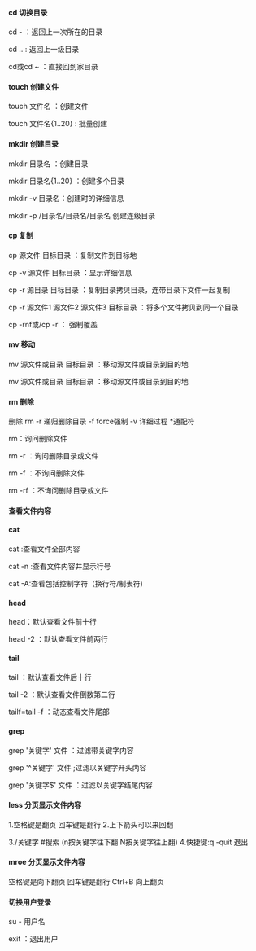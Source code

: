 #### cd 切换目录

cd - ：返回上一次所在的目录

cd .. : 返回上一级目录

cd或cd ~ ：直接回到家目录

#### touch 创建文件

touch 文件名 ：创建文件

touch 文件名{1..20} : 批量创建

#### mkdir 创建目录

mkdir 目录名 ：创建目录

mkdir 目录名{1..20} ：创建多个目录

mkdir -v 目录名：创建时的详细信息

mkdir -p /目录名/目录名/目录名  创建连级目录

#### cp 复制

cp 源文件 目标目录 ：复制文件到目标地

cp -v 源文件 目标目录 ：显示详细信息

cp -r  源目录 目标目录 ：复制目录拷贝目录，连带目录下文件一起复制

cp -r 源文件1 源文件2 源文件3 目标目录 ：将多个文件拷贝到同一个目录

cp -rnf或/cp -r ： 强制覆盖

#### mv 移动

mv 源文件或目录 目标目录 ：移动源文件或目录到目的地

mv 源文件或目录 目标目录 ：移动源文件或目录到目的地

#### rm 删除

删除 rm -r 递归删除目录 -f force强制 -v 详细过程 *通配符

rm：询问删除文件

rm -r ：询问删除目录或文件

rm -f ：不询问删除文件

rm -rf ：不询问删除目录或文件

#### 查看文件内容

#### cat

cat :查看文件全部内容

cat -n :查看文件内容并显示行号

cat -A:查看包括控制字符（换行符/制表符)

#### head

head：默认查看文件前十行

head -2 ：默认查看文件前两行

#### tail

tail ：默认查看文件后十行

tail -2 ：默认查看文件倒数第二行

tailf=tail -f ：动态查看文件尾部

#### grep

grep '关键字' 文件 ：过滤带关键字内容

grep '^关键字' 文件 ;过滤以关键字开头内容

grep '关键字$' 文件 ：过滤以关键字结尾内容

#### less 分页显示文件内容

1.空格键是翻页  回车键是翻行
2.上下箭头可以来回翻

3./关键字     #搜索 (n按关键字往下翻   N按关键字往上翻)
4.快捷键:q -quit 退出

#### mroe 分页显示文件内容

空格键是向下翻页  回车键是翻行
Ctrl+B 向上翻页

#### 切换用户登录

su - 用户名 

exit ：退出用户

